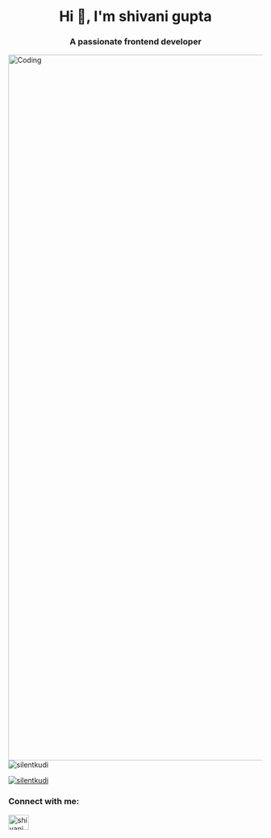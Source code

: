 <h1 align="center">Hi 👋, I'm shivani gupta</h1>
<h3 align="center">A passionate frontend developer</h3>
<img align="right" alt="Coding" width="1400" src="https://wallpapercave.com/wp/wp7158601.jpg"/> 

<p align="left"> <img src="https://komarev.com/ghpvc/?username=silentkudi&label=Profile%20views&color=0e75b6&style=flat" alt="silentkudi" /> </p>

<p align="left"> <a href="https://github.com/ryo-ma/github-profile-trophy"><img src="https://github-profile-trophy.vercel.app/?username=silentkudi" alt="silentkudi" /></a> </p>

<h3 align="left">Connect with me:</h3>
<p align="left">
<a href="https://linkedin.com/in/shivani gupta" target="blank"><img align="center" src="https://raw.githubusercontent.com/rahuldkjain/github-profile-readme-generator/master/src/images/icons/Social/linked-in-alt.svg" alt="shivani gupta" height="30" width="40" /></a>
</p>
